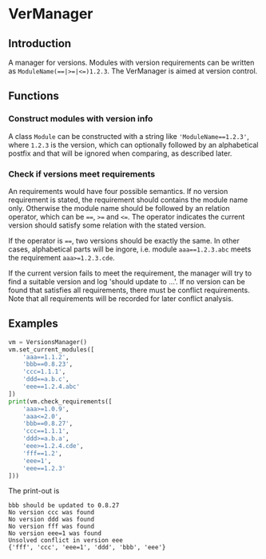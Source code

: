 # VerManager

## Introduction

A manager for versions. Modules with version requirements can be written as `ModuleName(==|>=|<=)1.2.3`. The VerManager is aimed at version control. 

## Functions

### Construct modules with version info

A class `Module` can be constructed with a string like `'ModuleName==1.2.3'`, where `1.2.3` is the version, which can optionally followed by an alphabetical postfix and that will be ignored when comparing, as described later.

### Check if versions meet requirements

An requirements would have four possible semantics. If no version requirement is stated, the requirement should contains the module name only. Otherwise the module name should be followed by an relation operator, which can be `==`, `>=` and `<=`. The operator indicates the current version should satisfy some relation with the stated version. 

If the operator is `==`, two versions should be exactly the same. In other cases, alphabetical parts will be ingore, i.e. module `aaa==1.2.3.abc` meets the requirement `aaa>=1.2.3.cde`. 

If the current version fails to meet the requirement, the manager will try to find a suitable version and log 'should update to ...'. If no version can be found that satisfies all requirements, there must be conflict requirements. Note that all requirements will be recorded for later conflict analysis. 

## Examples

~~~py
vm = VersionsManager()
vm.set_current_modules([
    'aaa==1.1.2',
    'bbb==0.8.23',
    'ccc=1.1.1',
    'ddd==a.b.c',
    'eee==1.2.4.abc'
])
print(vm.check_requirements([
    'aaa>=1.0.9',
    'aaa<=2.0',
    'bbb==0.8.27',
    'ccc==1.1.1',
    'ddd>=a.b.a',
    'eee>=1.2.4.cde',
    'fff==1.2',
    'eee=1',
    'eee==1.2.3'
]))
~~~

The print-out is

~~~
bbb should be updated to 0.8.27
No version ccc was found
No version ddd was found
No version fff was found
No version eee=1 was found
Unsolved conflict in version eee
{'fff', 'ccc', 'eee=1', 'ddd', 'bbb', 'eee'}
~~~